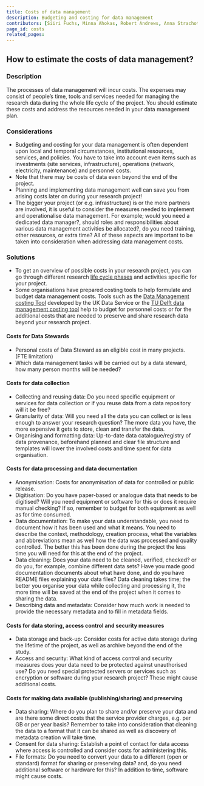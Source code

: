 ```yaml
---
title: Costs of data management
description: Budgeting and costing for data management
contributors: [Siiri Fuchs, Minna Ahokas, Robert Andrews, Anna Strachotova, Nazeefa Fatima]
page_id: costs
related_pages:
---
```


## How to estimate the costs of data management?

### Description

The processes of data management will incur costs. The expenses may consist of people’s time, tools and services needed for managing the research data during the whole life cycle of the project. You should estimate these costs and address the resources needed in your data management plan. 

### Considerations

* Budgeting and costing for your data management is often dependent upon local and temporal circumstances, institutional resources, services, and policies. You have to take into account even items such as investments (site services, infrastructure), operations (network, electricity, maintenance) and personnel costs. 
* Note that there may be costs of data even beyond the end of the project. 
* Planning and implementing data management well can save you from arising costs later on during your research project! 
* The bigger your project (or e.g. infrastructure) is or the more partners are involved, it is useful to consider the measures needed to implement and operationalise data management. For example; would you need a dedicated data manager?, should roles and responsibilities about various data management activities be allocated?, do you need training, other resources, or extra time? All of these aspects are important to be taken into consideration when addressing data management costs. 

### Solutions 
* To get an overview of possible costs in your research project, you can go through different research [life cycle phases](data_life_cycle) and activities specific for your project.
* Some organisations have prepared costing tools to help formulate and budget data management costs. Tools such as the [Data Management costing Tool](https://ukdataservice.ac.uk/learning-hub/research-data-management/plan-to-share/costing/) developed by the UK Data Service or the [TU Delft data management costing tool](https://www.tudelft.nl/en/library/research-data-management/r/plan/data-management-costs) help to budget for personnel costs or for the additional costs that are needed to preserve and share research data beyond your research project.

#### Costs for Data Stewards
* Personal costs of Data Steward as an eligible cost in many projects. (FTE limitation)
* Which data management tasks will be carried out by a data steward, how many person months will be needed?

#### Costs for data collection 
* Collecting and reusing data: Do you need specific equipment or services for data collection or if you reuse data from a data repository will it be free?
* Granularity of data: Will you need all the data you can collect or is less enough to answer your research question? The more data you have, the more expensive it gets to store, clean and transfer the data. 
* Organising and formatting data: Up-to-date data catalogue/registry of data provenance, beforehand planned and clear file structure and templates will lower the involved costs and time spent for data organisation.

#### Costs for data processing and data documentation
* Anonymisation: Costs for anonymisation of data for controlled or public release.
* Digitisation: Do you have paper-based or analogue data that needs to be digitised? Will you need equipment or software for this or does it require manual checking? If so, remember to budget for both equipment as well as for time consumed. 
* Data documentation: To make your data understandable, you need to document how it has been used and what it means. You need to describe the context, methodology, creation process, what the variables and abbreviations mean as well how the data was processed and quality controlled. The better this has been done during the project the less time you will need for this at the end of the project.
* Data cleaning: Does your data need to be cleaned, verified, checked? or do you, for example, combine different data sets? Have you made good documentation documents about what have done, and do you have README files explaining your data files? Data cleaning takes time; the better you organise your data while collecting and processing it, the more time will be saved at the end of the project when it comes to sharing the data. 
* Describing data and metadata: Consider how much work is needed to provide the necessary metadata and to fill in metadata fields.

#### Costs for data storing, access control and security measures
* Data storage and back-up: Consider costs for active data storage during the lifetime of the project, as well as archive beyond the end of the study.
* Access and security: What kind of access control and security measures does your data need to be protected against unauthorised use? Do you need special protected servers or services such as encryption or software during your research project? These might cause additional costs.


#### Costs for making data available (publishing/sharing) and preserving
* Data sharing: Where do you plan to share and/or preserve your data and are there some direct costs that the service provider charges, e.g. per GB or per year basis? Remember to take into consideration that cleaning the data to a format that it can be shared as well as discovery of metadata creation will take time.
* Consent for data sharing: Establish a point of contact for data access where access is controlled and consider costs for administering this.
* File formats: Do you need to convert your data to a different (open or standard) format for sharing or preserving data? and, do you need additional software or hardware for this? In addition to time, software might cause costs.
